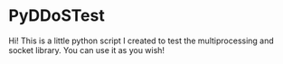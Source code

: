 # PyDDoSTest

Hi! This is a little python script I created to test the multiprocessing and socket library. You can use it as you wish!
